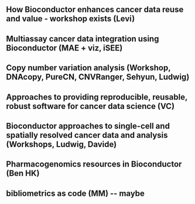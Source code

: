 ## How Bioconductor enhances cancer data reuse and value - workshop exists (Levi)


## Multiassay cancer data integration using Bioconductor (MAE + viz, iSEE)


## Copy number variation analysis (Workshop, DNAcopy, PureCN, CNVRanger, Sehyun, Ludwig)


## Approaches to providing reproducible, reusable, robust software for cancer data science (VC)


## Bioconductor approaches to single-cell and spatially resolved cancer data and analysis (Workshops, Ludwig, Davide)


## Pharmacogenomics resources in Bioconductor (Ben HK)


## bibliometrics as code (MM) -- maybe

